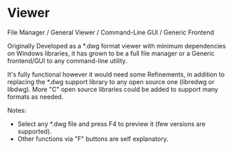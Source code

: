 # Viewer
File Manager / General Viewer / Command-Line GUI / Generic Frontend

Originally Developed as a *.dwg format viewer with minimum dependencies on Windows libraries,
it has grown to be a full file manager or a Generic frontend/GUI to any command-line utility.

It's fully functional however it would need some Refinements, in addition to replacing the *.dwg 
support library to any open source one (libredwg or libdwg). More "C" open source libraries could 
be added to support many formats as needed.

Notes: 
- Select any *.dwg file and press F4 to preview it (few versions are supported).
- Other functions via "F" buttons are self explanatory.
